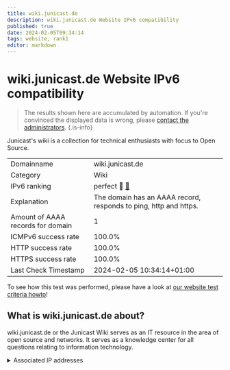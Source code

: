 ```yaml
---
title: wiki.junicast.de
description: wiki.junicast.de Website IPv6 compatibility
published: true
date: 2024-02-05T09:34:14
tags: website, rank1
editor: markdown
---
```


# wiki.junicast.de Website IPv6 compatibility

> The results shown here are accumulated by automation. If you're convinced the displayed data is wrong, please [contact the administrators](/howto/chat). 
{.is-info}

Junicast's wiki is a collection for technical enthusiasts with focus to Open Source.


|   |   |
| - | - |
| Domainname | wiki.junicast.de
| Category | Wiki |
| IPv6 ranking | perfect :1st_place_medal: [🔗](/howto/ranking) |
| Explanation | The domain has an AAAA record, responds to ping, http and https. |
| Amount of AAAA records for domain | 1 |
| ICMPv6 success rate | 100.0%|
| HTTP success rate | 100.0% |
| HTTPS success rate | 100.0% |
| Last Check Timestamp | 2024-02-05 10:34:14+01:00 |

To see how this test was performed, please have a look at [our website test criteria howto](/howto/testcriteria/website)!


## What is wiki.junicast.de about?
wiki.junicast.de or the Junicast Wiki serves as an IT resource in the area of open source and networks. It serves as a knowledge center for all questions relating to information technology.



<details>
<summary>Associated IP addresses</summary>

2001:4dd0:28d4:5000::18

</details>
